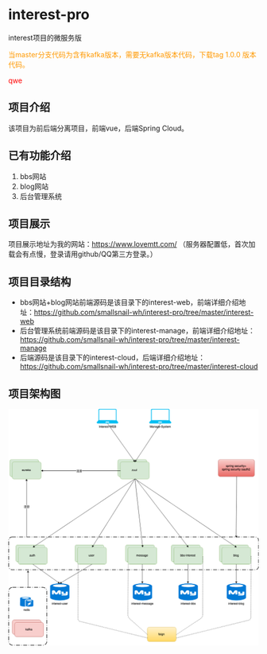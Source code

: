 # interest-pro
interest项目的微服务版

<font color=#ff9900 >当master分支代码为含有kafka版本，需要无kafka版本代码，下载tag 1.0.0 版本代码。</font>

<span style="color: red" >qwe</span>

## 项目介绍
  该项目为前后端分离项目，前端vue，后端Spring Cloud。
  
## 已有功能介绍
  1. bbs网站
  2. blog网站
  3. 后台管理系统
  
## 项目展示
  项目展示地址为我的网站：https://www.lovemtt.com/ （服务器配置低，首次加载会有点慢，登录请用github/QQ第三方登录。）
  
## 项目目录结构
- bbs网站+blog网站前端源码是该目录下的interest-web，前端详细介绍地址：https://github.com/smallsnail-wh/interest-pro/tree/master/interest-web
- 后台管理系统前端源码是该目录下的interest-manage，前端详细介绍地址：https://github.com/smallsnail-wh/interest-pro/tree/master/interest-manage
- 后端源码是该目录下的interest-cloud，后端详细介绍地址：https://github.com/smallsnail-wh/interest-pro/tree/master/interest-cloud

## 项目架构图
![interest-pro架构图](https://github.com/smallsnail-wh/images/blob/master/Untitled%20Diagram.png)
